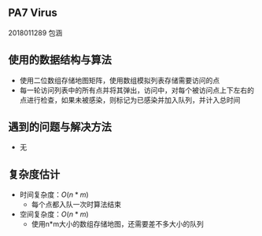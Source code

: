 ## PA7 Virus
2018011289 包涵

## 使用的数据结构与算法
- 使用二位数组存储地图矩阵，使用数组模拟列表存储需要访问的点
- 每一轮访问列表中的所有点并将其弹出，访问中，对每个被访问点上下左右的点进行检查，如果未被感染，则标记为已感染并加入队列，并计入总时间

## 遇到的问题与解决方法
- 无

## 复杂度估计
- 时间复杂度：$O(n*m)$
  - 每个点都入队一次时算法结束
- 空间复杂度：$O(n*m)$
  - 使用n*m大小的数组存储地图，还需要差不多大小的队列
